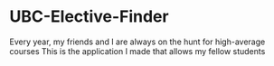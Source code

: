 # UBC-Elective-Finder

Every year, my friends and I are always on the hunt for high-average courses This is the application I made that allows my fellow students
